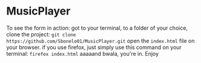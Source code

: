 # MusicPlayer

To see the form in action: got to your terminal, to a folder of your choice, clone the project: `git clone https://github.com/Sbonelo01/MusicPlayer.git` open the `index.html` file on your browser. if you use firefox, just simply use this command on your terminal: `firefox index.html` aaaaand bwala, you're in. Enjoy
